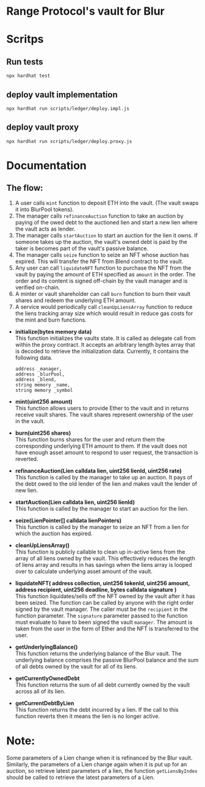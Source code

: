 # Range Protocol's vault for Blur


# Scritps
## Run tests
```
npx hardhat test
```
## deploy vault implementation
```
npx hardhat run scripts/ledger/deploy.impl.js
```

## deploy vault proxy
```
npx hardhat run scripts/ledger/deploy.proxy.js
```


# Documentation

## The flow:
1. A user calls `mint` function to deposit ETH into the vault. (The vault swaps it into BlurPool tokens).
2. The manager calls `refinanceAuction` function to take an auction by paying of the owed debt to the auctioned lien and start a new lien where the vault acts as lender.
3. The manager calls `startAuction` to start an auction for the lien it owns. If someone takes up the auction, the vault's owned debt is paid by the taker is becomes part of the vault's passive balance.
4. The manager calls `seize` function to seize an NFT whose auction has expired. This will transfer the NFT from Blend contract to the vault.
5. Any user can call `liquidateNFT` function to purchase the NFT from the vault by paying the amount of ETH specified as `amount` in the order. The order and its content is signed off-chain by the vault manager and is verified on-chain.
6. A minter or vault shareholder can call `burn` function to burn their vault shares and redeem the underlying ETH amount.
7. A service would periodically call `cleanUpLiensArray` function to reduce the liens tracking array size which would result in reduce gas costs for the mint and burn functions.

- **initialize(bytes memory data)**\
  This function initializes the vaults state. It is called as delegate call from within the proxy contract. It accepts
  an arbitrary length bytes array that is decoded to retrieve the initialization data. Currently, it contains the following data.
  ```
  address _manager,
  address _blurPool,
  address _blend,
  string memory _name,
  string memory _symbol
  ```

- **mint(uint256 amount)**\
  This function allows users to provide Ether to the vault and in returns receive vault shares. The vault shares represent
  ownership of the user in the vault.

- **burn(uint256 shares)**\
  This function burns shares for the user and return them the corresponding underlying ETH amount to them. If the vault does
  not have enough asset amount to respond to user request, the transaction is reverted.

- **refinanceAuction(Lien calldata lien, uint256 lienId, uint256 rate)**\
  This function is called by the manager to take up an auction. It pays of the debt owed to the old lender of the lien and
  makes vault the lender of new lien. 

- **startAuction(Lien calldata lien, uint256 lienId)**\
  This function is called by the manager to start an auction for the lien.

- **seize(LienPointer[] calldata lienPointers)**\
  This function is called by the manager to seize an NFT from a lien for which the auction has expired.

- **cleanUpLiensArray()**\
  This function is publicly callable to clean up in-active liens from the array of all liens owned by the vault. This effectively
  reduces the length of liens array and results in has savings when the liens array is looped over to calculate underlying
  asset amount of the vault.

- **liquidateNFT(
  address collection,
  uint256 tokenId,
  uint256 amount,
  address recipient,
  uint256 deadline,
  bytes calldata signature
  )**\
  This function liquidates/sells off the NFT owned by the vault after it has been seized. The function can be called by anyone
  with the right order signed by the vault manager. The caller must be the `recipient` in the function parameter. The `signature`
  parameter passed to the function must evaluate to have to been signed the vault `manager`. The amount is taken from the user
  in the form of Ether and the NFT is transferred to the user.

- **getUnderlyingBalance()**\
  This function returns the underlying balance of the Blur vault. The underlying balance comprises the passive BlurPool balance and
  the sum of all debts owned by the vault for all of its liens.

- **getCurrentlyOwnedDebt**\
  This function returns the sum of all debt currently owned by the vault across all of its lien.

- **getCurrentDebtByLien**\
  This function returns the debt incurred by a lien. If the call to this function reverts then it means the lien is no longer active.

# Note:
Some parameters of a Lien change when it is refinanced by the Blur vault. Similarly, the parameters of a Lien change again when it is put up for an auction, so retrieve latest parameters of a lien, the function `getLiensByIndex` should be called to retrieve the latest parameters of a Lien.
  
